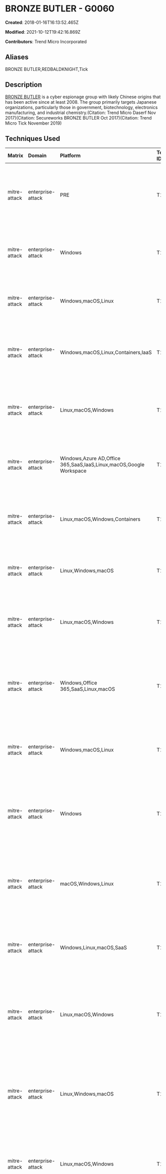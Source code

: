 # BRONZE BUTLER - G0060

**Created**: 2018-01-16T16:13:52.465Z

**Modified**: 2021-10-12T19:42:16.869Z

**Contributors**: Trend Micro Incorporated

## Aliases

BRONZE BUTLER,REDBALDKNIGHT,Tick

## Description

[BRONZE BUTLER](https://attack.mitre.org/groups/G0060) is a cyber espionage group with likely Chinese origins that has been active since at least 2008. The group primarily targets Japanese organizations, particularly those in government, biotechnology, electronics manufacturing, and industrial chemistry.(Citation: Trend Micro Daserf Nov 2017)(Citation: Secureworks BRONZE BUTLER Oct 2017)(Citation: Trend Micro Tick November 2019)

## Techniques Used

|Matrix|Domain|Platform|Technique ID|Technique Name|Use|
| :---| :---| :---| :---| :---| :---|
|mitre-attack|enterprise-attack|PRE|T1588.002|Tool|[BRONZE BUTLER](https://attack.mitre.org/groups/G0060) has obtained and used open-source tools such as [Mimikatz](https://attack.mitre.org/software/S0002), [gsecdump](https://attack.mitre.org/software/S0008), and [Windows Credential Editor](https://attack.mitre.org/software/S0005).(Citation: Symantec Tick Apr 2016)|
|mitre-attack|enterprise-attack|Windows|T1574.002|DLL Side-Loading|[BRONZE BUTLER](https://attack.mitre.org/groups/G0060) has used legitimate applications to side-load malicious DLLs.(Citation: Trend Micro Tick November 2019)|
|mitre-attack|enterprise-attack|Windows,macOS,Linux|T1007|System Service Discovery|[BRONZE BUTLER](https://attack.mitre.org/groups/G0060) has used TROJ_GETVERSION to discover system services.(Citation: Trend Micro Tick November 2019)|
|mitre-attack|enterprise-attack|Windows,macOS,Linux,Containers,IaaS|T1562.001|Disable or Modify Tools|[BRONZE BUTLER](https://attack.mitre.org/groups/G0060) has incorporated code into several tools that attempts to terminate anti-virus processes.(Citation: Trend Micro Tick November 2019)|
|mitre-attack|enterprise-attack|Linux,macOS,Windows|T1027.003|Steganography|[BRONZE BUTLER](https://attack.mitre.org/groups/G0060) has used steganography in multiple operations to conceal malicious payloads.(Citation: Trend Micro Tick November 2019)|
|mitre-attack|enterprise-attack|Windows,Azure AD,Office 365,SaaS,IaaS,Linux,macOS,Google Workspace|T1518|Software Discovery|[BRONZE BUTLER](https://attack.mitre.org/groups/G0060) has used tools to enumerate software installed on an infected host.(Citation: Trend Micro Tick November 2019)|
|mitre-attack|enterprise-attack|Linux,macOS,Windows,Containers|T1036|Masquerading|[BRONZE BUTLER](https://attack.mitre.org/groups/G0060) has masked executables with document file icons including Word and Adobe PDF.(Citation: Trend Micro Tick November 2019)|
|mitre-attack|enterprise-attack|Linux,Windows,macOS|T1059.006|Python|[BRONZE BUTLER](https://attack.mitre.org/groups/G0060) has made use of Python-based remote access tools.(Citation: Trend Micro Tick November 2019)|
|mitre-attack|enterprise-attack|Linux,macOS,Windows|T1036.002|Right-to-Left Override|[BRONZE BUTLER](https://attack.mitre.org/groups/G0060) has used Right-to-Left Override to deceive victims into executing several strains of malware.(Citation: Trend Micro Tick November 2019)|
|mitre-attack|enterprise-attack|Windows,Office 365,SaaS,Linux,macOS|T1080|Taint Shared Content|[BRONZE BUTLER](https://attack.mitre.org/groups/G0060) has placed malware on file shares and given it the same name as legitimate documents on the share.(Citation: Secureworks BRONZE BUTLER Oct 2017)|
|mitre-attack|enterprise-attack|Windows,macOS,Linux|T1059.005|Visual Basic|[BRONZE BUTLER](https://attack.mitre.org/groups/G0060) has used VBS and VBE scripts for execution.(Citation: Secureworks BRONZE BUTLER Oct 2017)(Citation: Trend Micro Tick November 2019)|
|mitre-attack|enterprise-attack|Windows|T1053.005|Scheduled Task|[BRONZE BUTLER](https://attack.mitre.org/groups/G0060) has used [schtasks](https://attack.mitre.org/software/S0111) to register a scheduled task to execute malware during lateral movement.(Citation: Secureworks BRONZE BUTLER Oct 2017)|
|mitre-attack|enterprise-attack|macOS,Windows,Linux|T1566.001|Spearphishing Attachment|[BRONZE BUTLER](https://attack.mitre.org/groups/G0060) used spearphishing emails with malicious Microsoft Word attachments to infect victims.(Citation: Symantec Tick Apr 2016)(Citation: Trend Micro Tick November 2019)|
|mitre-attack|enterprise-attack|Windows,Linux,macOS,SaaS|T1189|Drive-by Compromise|[BRONZE BUTLER](https://attack.mitre.org/groups/G0060) compromised three Japanese websites using a Flash exploit to perform watering hole attacks.(Citation: Symantec Tick Apr 2016)|
|mitre-attack|enterprise-attack|Linux,macOS,Windows|T1204.002|Malicious File|[BRONZE BUTLER](https://attack.mitre.org/groups/G0060) has attempted to get users to launch malicious Microsoft Word attachments delivered via spearphishing emails.(Citation: Symantec Tick Apr 2016)(Citation: Trend Micro Tick November 2019)|
|mitre-attack|enterprise-attack|Linux,Windows,macOS|T1203|Exploitation for Client Execution|[BRONZE BUTLER](https://attack.mitre.org/groups/G0060) has exploited Microsoft Office vulnerabilities CVE-2014-4114, CVE-2018-0802, and CVE-2018-0798 for execution.(Citation: Symantec Tick Apr 2016)(Citation: Trend Micro Tick November 2019)|
|mitre-attack|enterprise-attack|Linux,macOS,Windows|T1102.001|Dead Drop Resolver|[BRONZE BUTLER](https://attack.mitre.org/groups/G0060)'s MSGET downloader uses a dead drop resolver to access malicious payloads.(Citation: Secureworks BRONZE BUTLER Oct 2017)|
|mitre-attack|enterprise-attack|Linux,macOS,Windows|T1560.001|Archive via Utility|[BRONZE BUTLER](https://attack.mitre.org/groups/G0060) has compressed data into password-protected RAR archives prior to exfiltration.(Citation: Secureworks BRONZE BUTLER Oct 2017)(Citation: Trend Micro Tick November 2019)|
|mitre-attack|enterprise-attack|Windows,Network|T1124|System Time Discovery|[BRONZE BUTLER](https://attack.mitre.org/groups/G0060) has used <code>net time</code> to check the local time on a target system.(Citation: Secureworks BRONZE BUTLER Oct 2017)|
|mitre-attack|enterprise-attack|Linux,macOS,Windows|T1132.001|Standard Encoding|Several [BRONZE BUTLER](https://attack.mitre.org/groups/G0060) tools encode data with base64 when posting it to a C2 server.(Citation: Secureworks BRONZE BUTLER Oct 2017)|
|mitre-attack|enterprise-attack|Linux,macOS,Windows|T1087.002|Domain Account|[BRONZE BUTLER](https://attack.mitre.org/groups/G0060) has used <code>net user /domain</code> to identify account information.(Citation: Secureworks BRONZE BUTLER Oct 2017)|
|mitre-attack|enterprise-attack|Linux,Windows,macOS|T1573.001|Symmetric Cryptography|[BRONZE BUTLER](https://attack.mitre.org/groups/G0060) has used RC4 encryption (for Datper malware) and AES (for xxmm malware) to obfuscate HTTP traffic. [BRONZE BUTLER](https://attack.mitre.org/groups/G0060) has also used a tool called RarStar that encodes data with a custom XOR algorithm when posting it to a C2 server.(Citation: Secureworks BRONZE BUTLER Oct 2017)|
|mitre-attack|enterprise-attack|Linux,macOS,Windows|T1071.001|Web Protocols|[BRONZE BUTLER](https://attack.mitre.org/groups/G0060) malware has used HTTP for C2.(Citation: Secureworks BRONZE BUTLER Oct 2017)|
|mitre-attack|enterprise-attack|Windows,Linux,macOS|T1053.002|At|[BRONZE BUTLER](https://attack.mitre.org/groups/G0060) has used [at](https://attack.mitre.org/software/S0110) to register a scheduled task to execute malware during lateral movement.(Citation: Secureworks BRONZE BUTLER Oct 2017)|
|mitre-attack|enterprise-attack|Linux,macOS,Windows,Containers|T1036.005|Match Legitimate Name or Location|[BRONZE BUTLER](https://attack.mitre.org/groups/G0060) has given malware the same name as an existing file on the file share server to cause users to unwittingly launch and install the malware on additional systems.(Citation: Secureworks BRONZE BUTLER Oct 2017)|
|mitre-attack|enterprise-attack|Windows|T1548.002|Bypass User Account Control|[BRONZE BUTLER](https://attack.mitre.org/groups/G0060) has used a Windows 10 specific tool and xxmm to bypass UAC for privilege escalation.(Citation: Secureworks BRONZE BUTLER Oct 2017)(Citation: Trend Micro Tick November 2019)|
|mitre-attack|enterprise-attack|Linux,macOS,Windows,Network|T1018|Remote System Discovery|[BRONZE BUTLER](https://attack.mitre.org/groups/G0060) typically use <code>ping</code> and [Net](https://attack.mitre.org/software/S0039) to enumerate systems.(Citation: Secureworks BRONZE BUTLER Oct 2017)|
|mitre-attack|enterprise-attack|Windows|T1550.003|Pass the Ticket|[BRONZE BUTLER](https://attack.mitre.org/groups/G0060) has created forged Kerberos Ticket Granting Ticket (TGT) and Ticket Granting Service (TGS) tickets to maintain administrative access.(Citation: Secureworks BRONZE BUTLER Oct 2017)|
|mitre-attack|enterprise-attack|Windows|T1059.003|Windows Command Shell|[BRONZE BUTLER](https://attack.mitre.org/groups/G0060) has used batch scripts and the command-line interface for execution.(Citation: Secureworks BRONZE BUTLER Oct 2017)|
|mitre-attack|enterprise-attack|Linux,macOS,Windows|T1070.004|File Deletion|The [BRONZE BUTLER](https://attack.mitre.org/groups/G0060) uploader or malware the uploader uses <code>command</code> to delete the RAR archives after they have been exfiltrated.(Citation: Secureworks BRONZE BUTLER Oct 2017)|
|mitre-attack|enterprise-attack|Linux,macOS,Windows,Network|T1083|File and Directory Discovery|[BRONZE BUTLER](https://attack.mitre.org/groups/G0060) has collected a list of files from the victim and uploaded it to its C2 server, and then created a new list of specific files to steal.(Citation: Secureworks BRONZE BUTLER Oct 2017)|
|mitre-attack|enterprise-attack|Linux,macOS,Windows|T1039|Data from Network Shared Drive|[BRONZE BUTLER](https://attack.mitre.org/groups/G0060) has exfiltrated files stolen from file shares.(Citation: Secureworks BRONZE BUTLER Oct 2017)|
|mitre-attack|enterprise-attack|Linux,macOS,Windows|T1027.001|Binary Padding|[BRONZE BUTLER](https://attack.mitre.org/groups/G0060) downloader code has included "0" characters at the end of the file to inflate the file size in a likely attempt to evade anti-virus detection.(Citation: Secureworks BRONZE BUTLER Oct 2017)(Citation: Trend Micro Tick November 2019)|
|mitre-attack|enterprise-attack|Windows,Linux,macOS|T1140|Deobfuscate/Decode Files or Information|[BRONZE BUTLER](https://attack.mitre.org/groups/G0060) downloads encoded payloads and decodes them on the victim.(Citation: Secureworks BRONZE BUTLER Oct 2017)|
|mitre-attack|enterprise-attack|Windows|T1059.001|PowerShell|[BRONZE BUTLER](https://attack.mitre.org/groups/G0060) has used PowerShell for execution.(Citation: Secureworks BRONZE BUTLER Oct 2017)|
|mitre-attack|enterprise-attack|Linux,macOS,Windows,Network|T1005|Data from Local System|[BRONZE BUTLER](https://attack.mitre.org/groups/G0060) has exfiltrated files stolen from local systems.(Citation: Secureworks BRONZE BUTLER Oct 2017)|
|mitre-attack|enterprise-attack|Linux,macOS,Windows|T1105|Ingress Tool Transfer|[BRONZE BUTLER](https://attack.mitre.org/groups/G0060) has used various tools to download files, including DGet (a similar tool to wget).(Citation: Secureworks BRONZE BUTLER Oct 2017)|
|mitre-attack|enterprise-attack|Windows|T1003.001|LSASS Memory|[BRONZE BUTLER](https://attack.mitre.org/groups/G0060) has used various tools (such as Mimikatz and WCE) to perform credential dumping.(Citation: Secureworks BRONZE BUTLER Oct 2017)|
|mitre-attack|enterprise-attack|Windows|T1547.001|Registry Run Keys / Startup Folder|[BRONZE BUTLER](https://attack.mitre.org/groups/G0060) has used a batch script that adds a Registry Run key to establish malware persistence.(Citation: Secureworks BRONZE BUTLER Oct 2017)|
|mitre-attack|enterprise-attack|Linux,macOS,Windows|T1113|Screen Capture|[BRONZE BUTLER](https://attack.mitre.org/groups/G0060) has used a tool to capture screenshots.(Citation: Secureworks BRONZE BUTLER Oct 2017)(Citation: Trend Micro Tick November 2019)|
